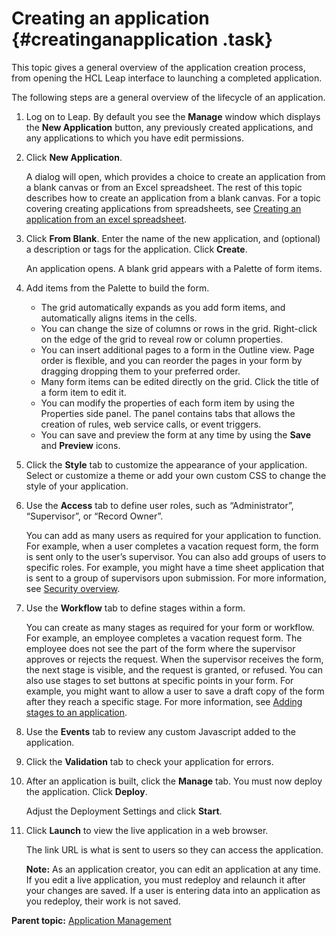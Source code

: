 # Creating an application {#creatinganapplication .task}

This topic gives a general overview of the application creation process, from opening the HCL Leap interface to launching a completed application.

The following steps are a general overview of the lifecycle of an application.

1.  Log on to Leap. By default you see the **Manage** window which displays the **New Application** button, any previously created applications, and any applications to which you have edit permissions.

2.  Click **New Application**.

    A dialog will open, which provides a choice to create an application from a blank canvas or from an Excel spreadsheet. The rest of this topic describes how to create an application from a blank canvas. For a topic covering creating applications from spreadsheets, see [Creating an application from an excel spreadsheet](cr_creating_application_excel.md).

3.  Click **From Blank**. Enter the name of the new application, and \(optional\) a description or tags for the application. Click **Create**.

    An application opens. A blank grid appears with a Palette of form items.

4.  Add items from the Palette to build the form.

    -   The grid automatically expands as you add form items, and automatically aligns items in the cells.
    -   You can change the size of columns or rows in the grid. Right-click on the edge of the grid to reveal row or column properties.
    -   You can insert additional pages to a form in the Outline view. Page order is flexible, and you can reorder the pages in your form by dragging dropping them to your preferred order.
    -   Many form items can be edited directly on the grid. Click the title of a form item to edit it.
    -   You can modify the properties of each form item by using the Properties side panel. The panel contains tabs that allows the creation of rules, web service calls, or event triggers.
    -   You can save and preview the form at any time by using the **Save** and **Preview** icons.
5.  Click the **Style** tab to customize the appearance of your application. Select or customize a theme or add your own custom CSS to change the style of your application.

6.  Use the **Access** tab to define user roles, such as “Administrator”, “Supervisor”, or “Record Owner”.

    You can add as many users as required for your application to function. For example, when a user completes a vacation request form, the form is sent only to the user’s supervisor. You can also add groups of users to specific roles. For example, you might have a time sheet application that is sent to a group of supervisors upon submission. For more information, see [Security overview](se_security_toc.md).

7.  Use the **Workflow** tab to define stages within a form.

    You can create as many stages as required for your form or workflow. For example, an employee completes a vacation request form. The employee does not see the part of the form where the supervisor approves or rejects the request. When the supervisor receives the form, the next stage is visible, and the request is granted, or refused. You can also use stages to set buttons at specific points in your form. For example, you might want to allow a user to save a draft copy of the form after they reach a specific stage. For more information, see [Adding stages to an application](sub_adding_stages_toc.md).

8.  Use the **Events** tab to review any custom Javascript added to the application.

9.  Click the **Validation** tab to check your application for errors.

10. After an application is built, click the **Manage** tab. You must now deploy the application. Click **Deploy**.

    Adjust the Deployment Settings and click **Start**.

11. Click **Launch** to view the live application in a web browser.

    The link URL is what is sent to users so they can access the application.

    **Note:** As an application creator, you can edit an application at any time. If you edit a live application, you must redeploy and relaunch it after your changes are saved. If a user is entering data into an application as you redeploy, their work is not saved.


**Parent topic:** [Application Management](cr_application_operations_toc.md)

